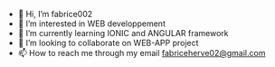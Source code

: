 - 👋 Hi, I’m fabrice002
- 👀 I’m interested in WEB developpement
- 🌱 I’m currently learning IONIC and ANGULAR framework
- 💞️ I’m looking to collaborate on WEB-APP project
- 📫 How to reach me through my email fabriceherve02@gmail.com

<!---
fabrice002/fabrice002 is a ✨ special ✨ repository because its `README.md` (this file) appears on your GitHub profile.
You can click the Preview link to take a look at your changes.
--->
